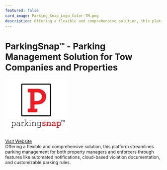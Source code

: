 ```yaml
---
featured: false
card_image: Parking_Snap_Logo_Color-TM.png
description: Offering a flexible and comprehensive solution, this platform streamlines parking management for both property managers and enforcers through features like automated notifications, cloud-based violation documentation, and customizable parking rules.
---
```


# ParkingSnap™ - Parking Management Solution for Tow Companies and Properties
<img src="Parking_Snap_Logo_Color-TM.png" alt="Logo" style="max-width: 200px; height: auto;">

<a href="https://www.parkingsnap.com/">Visit Website</a>  
Offering a flexible and comprehensive solution, this platform streamlines parking management for both property managers and enforcers through features like automated notifications, cloud-based violation documentation, and customizable parking rules.

